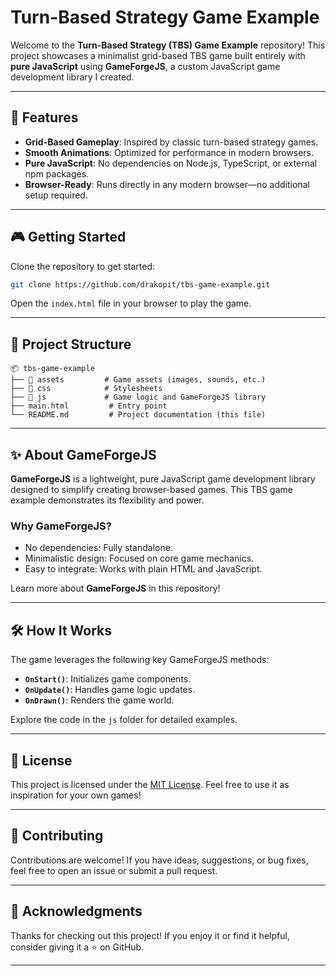 # Turn-Based Strategy Game Example

Welcome to the **Turn-Based Strategy (TBS) Game Example** repository! This project showcases a minimalist grid-based TBS game built entirely with **pure JavaScript** using **GameForgeJS**, a custom JavaScript game development library I created.

---

## 🚀 Features

- **Grid-Based Gameplay**: Inspired by classic turn-based strategy games.
- **Smooth Animations**: Optimized for performance in modern browsers.
- **Pure JavaScript**: No dependencies on Node.js, TypeScript, or external npm packages.
- **Browser-Ready**: Runs directly in any modern browser—no additional setup required.

---

## 🎮 Getting Started

Clone the repository to get started:

```bash
git clone https://github.com/drakopit/tbs-game-example.git
```

Open the `index.html` file in your browser to play the game.

---

## 📂 Project Structure

```
📦 tbs-game-example
├── 📁 assets         # Game assets (images, sounds, etc.)
├── 📁 css            # Stylesheets
├── 📁 js             # Game logic and GameForgeJS library
├── main.html         # Entry point
└── README.md         # Project documentation (this file)
```

---

## ✨ About GameForgeJS

**GameForgeJS** is a lightweight, pure JavaScript game development library designed to simplify creating browser-based games. This TBS game example demonstrates its flexibility and power.

### Why GameForgeJS?
- No dependencies: Fully standalone.
- Minimalistic design: Focused on core game mechanics.
- Easy to integrate: Works with plain HTML and JavaScript.

Learn more about **GameForgeJS** in this repository!

---

## 🛠️ How It Works

The game leverages the following key GameForgeJS methods:

- **`OnStart()`**: Initializes game components.
- **`OnUpdate()`**: Handles game logic updates.
- **`OnDrawn()`**: Renders the game world.

Explore the code in the `js` folder for detailed examples.

---

## 📜 License

This project is licensed under the [MIT License](LICENSE). Feel free to use it as inspiration for your own games!

---

## 🤝 Contributing

Contributions are welcome! If you have ideas, suggestions, or bug fixes, feel free to open an issue or submit a pull request.

---

## 🌟 Acknowledgments

Thanks for checking out this project! If you enjoy it or find it helpful, consider giving it a ⭐ on GitHub.

---
